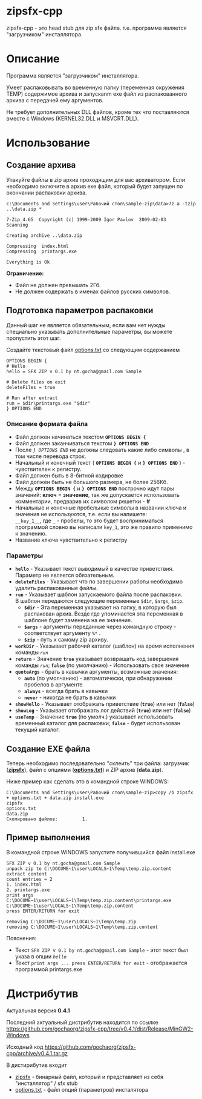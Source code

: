 # zipsfx-cpp
zipsfx-cpp - это head stub для zip sfx файла. т.е. программа является "загрузчиком" инсталлятора.

Описание
========

Программа является "загрузчиком" инсталлятора.

Умеет распаковывать во временную папку (переменная окружения TEMP) содержимое архива и запускаnm exe файл из распакованного архива с передачей ему аргументов.

Не требует дополнительных DLL файлов, 
кроме тех что поставляются вместе с Windows (KERNEL32.DLL и MSVCRT.DLL).

Использование
=============

Создание архива
---------------

Упакуйте файлы в zip архив проходящим для вас архиватором. 
Если необходимо включите в архив exe файл, который будет запущен по окончании распаковки архива.

    c:\Documents and Settings\user\Рабочий стол\sample-zip\data>7z a -tzip ..\data.zip *

    7-Zip 4.65  Copyright (c) 1999-2009 Igor Pavlov  2009-02-03
    Scanning

    Creating archive ..\data.zip

    Compressing  index.html
    Compressing  printargs.exe

    Everything is Ok
    
**Ограничение:**

  * Файл не должен превышать 2Гб.
  * Не должен содержать в именах файлов русских символов.

Подготовка параметров распаковки
--------------------------------

Данный шаг не является обязательным, если вам нет нужды специально указывать дополнительные параметры, вы можете пропустить этот шаг.

Создайте текстовый файл [options.txt](https://github.com/gochaorg/zipsfx-cpp/raw/v0.4.1/dist/Release/MinGW2-Windows/options.txt) со следующим содержанием

    OPTIONS BEGIN {
    # Hello
    hello = SFX ZIP v 0.1 by nt.gocha@gmail.com Sample

    # Delete files on exit
    deleteFiles = true

    # Run after extract
    run = $dir\printargs.exe "$dir"
    } OPTIONS END

### Описание формата файла

  * Файл должен начинаться текстом **`OPTIONS BEGIN {`**
  * Файл должен заканчиваться текстом **`} OPTIONS END`**
  * После *`} OPTIONS END`* не должны следовать какие либо символы , в том числе перевода строк.
  * Начальный и конечный текст ( **`OPTIONS BEGIN {`** и **`} OPTIONS END`** ) - чувствителен к регистру.
  * Файл должен быть в 8-битной кодировке
  * Файл должен быть не большого размера, не более 256Кб.
  * Между **`OPTIONS BEGIN {`** и **`} OPTIONS END`** построчно идут пары значений: **ключ** = **значение**, так же допускается использовать комментарии, предварив их символом решетки - **#**
  * Начальные и конечные пробельные символы в названии ключа и значения не используются, т.е. если вы напишете: <br> `__key_1__`, где `_` - пробелы, то это будет восприниматься программой словно вы написали `key_1`, это же правило применимо к значению.
  * Название ключа чувствительно к регистру
  
### Параметры

  * **`hello`** - Указывает текст выводимый в качестве приветствия. Параметр не является обязательным.
  * **`deleteFiles`** - Указывает что по завершении работы необходимо удалить распакованные файлы.
  * **`run`** - Указывает шаблон запускаемого файла после распаковки. <br/>В шаблон передаются следующие переменные `$dir`, `$args`, `$zip`. 
    * **`$dir`** - Эта переменная указывает на папку, в которую был распакован архив. Везде где упоминается эта переменная в шаблоне будет заменена на ее значение.
    * **`$args`** - аргументы переданные через командную строку - соответствует аргументу `%*` .
    * **`$zip`** - путь к самому zip архиву.
   * **`workDir`** - Указывает рабочий каталог (шаблон) на время исполнения команды *`run`*
   * **`return`** - Значение **`true`** указывает возвращать код завершения команды *`run`*; **`false`** (по умолчанию) - Использовать свое значение
  * **`quoteArgs`** - брать в кавычки аргументы, возможные значения:
    * **`auto`** (по умолчанию) - автоматически, при обнаружении пробелов в аргументе
    * **`always`** - всегда брать в кавычки
    * **`never`** - никогда не брать в кавычки
  * **`showHello`** - Указывает отображать приветствие (**`true`**) или нет (**`false`**)
  * **`showLog`** - Указывает отображать лог действий (**`true`**) или нет (**`false`**)
  * **`useTemp`** - Значение **`true`** (по умолч.) указывает использовать временный каталог для распаковки; **`false`** - будет использован текущий каталог.
  
## Создание EXE файла

Теперь необходимо последовательно "склеить" три файла: загрузчик (**[zipsfx](https://github.com/gochaorg/zipsfx-cpp/raw/v0.4.1/dist/Release/MinGW2-Windows/zipsfx)**), файл с опциями (**[options.txt](https://github.com/gochaorg/zipsfx-cpp/raw/v0.4.1/dist/Release/MinGW2-Windows/options.txt)**) и ZIP архив (**data.zip**).

Ниже пример как сделать это в командной строке WINDOWS:

    C:\Documents and Settings\user\Рабочий стол\sample-zip>copy /b zipsfx + options.txt + data.zip install.exe
    zipsfx
    options.txt
    data.zip
    Скопировано файлов:         1.

## Пример выполнения

В командной строке WINDOWS запустите получившийся файл install.exe

    SFX ZIP v 0.1 by nt.gocha@gmail.com Sample
    unpack zip to C:\DOCUME~1\user\LOCALS~1\Temp\temp.zip.content
    extract content
    count entries = 2
    1. index.html
    2. printargs.exe
    print args
    C:\DOCUME~1\user\LOCALS~1\Temp\temp.zip.content\printargs.exe
    C:\DOCUME~1\user\LOCALS~1\Temp\temp.zip.content
    press ENTER/RETURN for exit

    removing C:\DOCUME~1\user\LOCALS~1\Temp\temp.zip
    removing C:\DOCUME~1\user\LOCALS~1\Temp\temp.zip.content

Пояснения:

 * Текст `SFX ZIP v 0.1 by nt.gocha@gmail.com Sample` - этот текст был указа в опции *`hello`*
 * Текст `print args ... press ENTER/RETURN for exit` - отображается программой printargs.exe

Дистрибутив
===========

Актуальная версия **0.4.1**

Последний актуальный дистрибутив находится по ссылке
https://github.com/gochaorg/zipsfx-cpp/tree/v0.4.1/dist/Release/MinGW2-Windows

Исходный код https://github.com/gochaorg/zipsfx-cpp/archive/v0.4.1.tar.gz

В дистирибутив входит

 * [zipsfx](https://github.com/gochaorg/zipsfx-cpp/raw/v0.4.1/dist/Release/MinGW2-Windows/zipsfx) - бинарный файл, который и представляет из себя "инсталлятор" / sfx stub
 * [options.txt](https://github.com/gochaorg/zipsfx-cpp/raw/v0.4.1/dist/Release/MinGW2-Windows/options.txt) - файл опций (параметров) инсталятора
